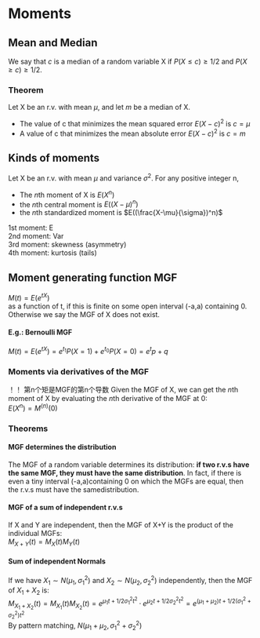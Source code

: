 # Moments

## Mean and Median
We say that $c$ is a median of a random variable X if $P(X\leq c) \geq 1/2$ and $P(X \geq c) \geq 1/2$.  

### Theorem
Let X be an r.v. with mean $\mu$, and let $m$ be a median of X.  
+ The value of c that minimizes the mean squared error $E(X-c)^2$ is $c=\mu$  
+ A value of c that minimizes the mean absolute error $E(X-c)^2$ is $c = m$   

## Kinds of moments
Let X be an r.v. with mean $\mu$ and variance $\sigma^2$. For any positive integer n,
+ The $n$th moment of X is $E(X^n)$  
+ the $n$th central moment is $E((X-\mu)^n)$  
+ the $n$th standardized moment is $E((\frac{X-\mu}{\sigma})^n)$  

1st moment: E  
2nd moment: Var  
3rd moment: skewness (asymmetry)  
4th moment: kurtosis (tails)  

## Moment generating function MGF
$M(t) = E(e^{tX})$   
as a function of t, if this is finite on some open interval (-a,a) containing 0.  
Otherwise we say the MGF of X does not exist.  

#### E.g.: Bernoulli MGF
$M(t) = E(e^{tX}) = e^{t_1}P(X = 1) + e^{t_0}P(X = 0) = e^tp+q$   

### Moments via derivatives of the MGF
！！ 第n个矩是MGF的第n个导数
Given the MGF of X, we can get the $n$th moment of X by evaluating the $n$th derivative of the MGF at 0:  
$E(X^n) = M^{(n)}(0)$  

### Theorems
#### MGF determines the distribution
The MGF of a random variable determines its distribution: **if two r.v.s have the same MGF, they must have the same distribution**. In fact, if there is even a tiny interval (-a,a)containing 0 on which the MGFs are equal, then the r.v.s must have the samedistribution.
#### MGF of a sum of independent r.v.s
If X and Y are independent, then the MGF of X+Y is the product of the individual MGFs:  
$M_{X+Y}(t) = M_X(t)M_Y(t)$  
#### Sum of independent Normals
If we have $X_1 \sim N(μ_1,\sigma^2_1)$ and $X_2 \sim N(μ_2,\sigma^2_2)$ independently,   then the MGF of $X_1 +X_2$ is:  
$M_{X_1+X_2}(t) = M_{X_1}(t)M_{X_2}(t) = e^{\mu_1 t + 1/2 \sigma^2_1t^2}·e^{\mu_2 t + 1/2 \sigma^2_2t^2} = e^{(\mu_1+\mu_2)t + 1/2(\sigma_1^2 + \sigma_2^2)t^2}$  
By pattern matching, $N(\mu_1+\mu_2, \sigma_1^2+\sigma_2^2)$  